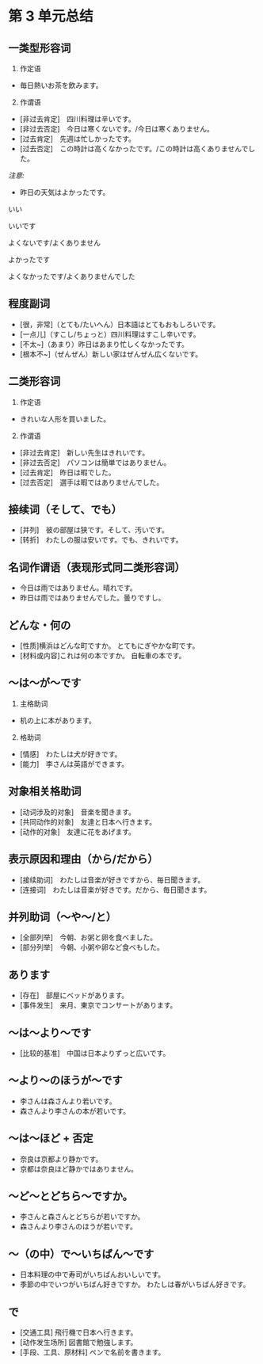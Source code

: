 # 第 3 单元总结

## 一类型形容词

1. 作定语

- 毎日熱いお茶を飲みます。

2. 作谓语

- [非过去肯定]　四川料理は辛いです。
- [非过去否定]　今日は寒くないです。/今日は寒くありません。
- [过去肯定]　先週は忙しかったです。
- [过去否定]　この時計は高くなかったです。/この時計は高くありませんでした。

_注意:_

- 昨日の天気はよかったです。

いい

いいです

よくないです/よくありません

よかったです

よくなかったです/よくありませんでした

## 程度副词

- [很，非常]（とても/たいへん）日本語はとてもおもしろいです。
- [一点儿]（すこし/ちょっと）四川料理はすこし辛いです。
- [不太~]（あまり）昨日はあまり忙しくなかったです。
- [根本不~]（ぜんぜん）新しい家はぜんぜん広くないです。

## 二类形容词

1. 作定语

- きれいな人形を買いました。

2. 作谓语

- [非过去肯定]　新しい先生はきれいです。
- [非过去否定]　パソコンは簡単ではありません。
- [过去肯定]　昨日は暇でした。
- [过去否定]　選手は暇ではありませんでした。

## 接续词（そして、でも）

- [并列]　彼の部屋は狭です。そして、汚いです。
- [转折]　わたしの服は安いです。でも、きれいです。

## 名词作谓语（表现形式同二类形容词）

- 今日は雨ではありません。晴れです。
- 昨日は雨ではありませんでした。曇りですし。

## どんな・何の

- [性质]横浜はどんな町ですか。
  とてもにぎやかな町です。
- [材料或内容]これは何の本ですか。
  自転車の本です。

## ～は～が～です

1. 主格助词

- 机の上に本があります。

2. 格助词

- [情感]　わたしは犬が好きです。
- [能力]　李さんは英語ができます。

## 对象相关格助词

- [动词涉及的对象]　音楽を聞きます。
- [共同动作的对象]　友達と日本へ行きます。
- [动作的对象]　友達に花をあげます。

## 表示原因和理由（から/だから）

- [接续助词]　わたしは音楽が好きですから、毎日聞きます。
- [连接词]　わたしは音楽が好きです。だから、毎日聞きます。

## 并列助词（～や～/と）

- [全部列举]　今朝、お粥と卵を食べました。
- [部分列举]　今朝、小粥や卵など食べもした。

## あります

- [存在]　部屋にベッドがあります。
- [事件发生]　来月、東京でコンサートがあります。

## ～は～より～です

- [比较的基准]　中国は日本よりずっと広いです。

## ～より～のほうが～です

- 李さんは森さんより若いです。
- 森さんより李さんの本が若いです。

## ～は～ほど + 否定

- 奈良は京都より静かです。
- 京都は奈良ほど静かではありません。

## ～ど～とどちら～ですか。

- 李さんと森さんとどちらが若いですか。
- 森さんより李さんのほうが若いです。

## ～（の中）で～いちばん～です

- 日本料理の中で寿司がいちばんおいしいです。
- 季節の中でいつがいちばん好きですか。
  わたしは春がいちばん好きです。

## で

- [交通工具] 飛行機で日本へ行きます。
- [动作发生场所] 図書館で勉強します。
- [手段、工具、原材料] ペンで名前を書きます。
